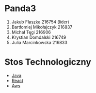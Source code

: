 # Panda3
1. Jakub Flaszka 216754 (lider)
2. Bartłomiej Mikołajczyk 216837
3. Michał Tęgi 216906
4. Krystian Domdalski 216749
5. Julia Marcinkowska 216833 

# Stos Technologiczny
 - [Java]
 - [React]
 - [Aws]
 
  [Java]: <https://www.oracle.com/pl/java/>
  [React]: <https://pl.reactjs.org>
  [Aws]: <https://aws.amazon.com>
